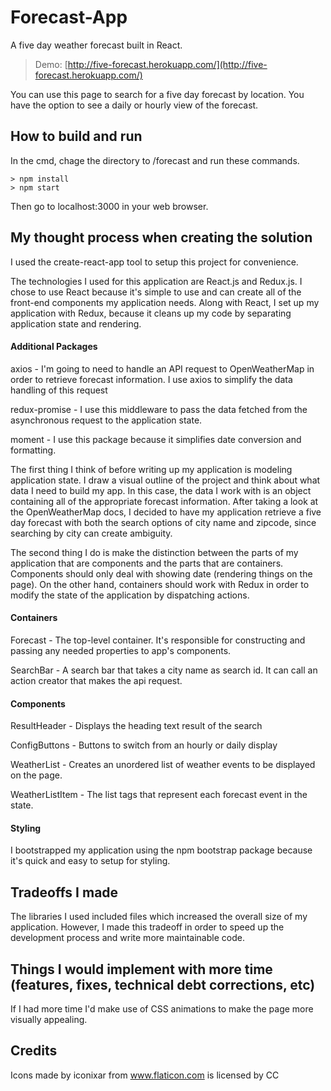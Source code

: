 # Forecast-App
A five day weather forecast built in React.
> Demo: [http://five-forecast.herokuapp.com/](http://five-forecast.herokuapp.com/)

You can use this page to search for a five day forecast by location. You have the option to see a daily or hourly view of the forecast.

## How to build and run
In the cmd, chage the directory to /forecast and run these commands.
```
> npm install
> npm start
```
Then go to localhost:3000 in your web browser.

## My thought process when creating the solution
I used the create-react-app tool to setup this project for convenience. 

The technologies I used for this application are React.js and Redux.js. I chose to use React because it's simple to use and can create all of the front-end components my application needs. Along with React, I set up my application with Redux, because it cleans up my code by separating application state and rendering.

#### Additional Packages
axios - I'm going to need to handle an API request to OpenWeatherMap in order to retrieve forecast information. I use axios to simplify the data handling of this request

redux-promise - I use this middleware to pass the data fetched from the asynchronous request to the application state.

moment - I use this package because it simplifies date conversion and formatting.

The first thing I think of before writing up my application is modeling application state. I draw a visual outline of the project and think about what data I need to build my app. In this case, the data I work with is an object containing all of the appropriate forecast information. After taking a look at the OpenWeatherMap docs, I decided to have my application retrieve a five day forecast with both the search options of city name and zipcode, since searching by city can create ambiguity.

The second thing I do is make the distinction between the parts of my application that are components and the parts that are containers. Components should only deal with showing date (rendering things on the page). On the other hand, containers should work with Redux in order to modify the state of the application by dispatching actions.

#### Containers
Forecast - The top-level container. It's responsible for constructing and passing any needed properties to app's components.

SearchBar - A search bar that takes a city name as search id. It can call an action creator that makes the api request.

#### Components
ResultHeader - Displays the heading text result of the search

ConfigButtons - Buttons to switch from an hourly or daily display

WeatherList - Creates an unordered list of weather events to be displayed on the page.

WeatherListItem - The list tags that represent each forecast event in the state.


#### Styling
I bootstrapped my application using the npm bootstrap package because it's quick and easy to setup for styling.

## Tradeoffs I made
The libraries I used included files which increased the overall size of my application. However, I made this tradeoff in order to speed up the development process and write more maintainable code.

## Things I would implement with more time (features, fixes, technical debt corrections, etc)
If I had more time I'd make use of CSS animations to make the page more visually appealing.

## Credits
Icons made by iconixar from www.flaticon.com is licensed by CC

